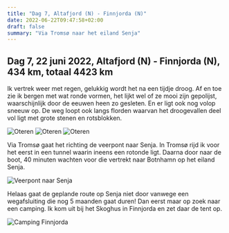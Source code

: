 ```yaml
---
title: "Dag 7, Altafjord (N) - Finnjorda (N)"
date: 2022-06-22T09:47:58+02:00
draft: false
summary: "Via Tromsø naar het eiland Senja"
---
```

## Dag 7, 22 juni 2022, Altafjord (N) - Finnjorda (N), 434 km, totaal 4423 km
Ik vertrek weer met regen, gelukkig wordt het na een tijdje droog. Af en toe zie ik bergen met wat ronde
vormen, het lijkt wel of ze mooi zijn gepolijst, waarschijnlijk door de eeuwen heen zo gesleten. En er ligt
ook nog volop sneeuw op. De weg loopt ook langs florden waarvan het droogevallen deel vol ligt met
grote stenen en rotsblokken.

![Oteren](/images/noordkaap2022-06-22-01-r.jpg "Oteren")
![Oteren](/images/noordkaap2022-06-22-02-r.jpg "Oteren")
![Oteren](/images/noordkaap2022-06-22-03-r.jpg "Oteren")

Via Tromsø gaat het richting de veerpont naar Senja. In Tromsø rijd ik voor
het eerst in een tunnel waarin ineens een rotonde ligt. Daarna door naar de boot, 40 minuten wachten
voor die vertrekt naar Botnhamn op het eiland Senja.

![Veerpont naar Senja](/images/noordkaap2022-06-22-04-ferry-r.jpg "Veerpont naar Senja")

Helaas gaat de geplande route op Senja niet door vanwege
een wegafsluiting die nog 5 maanden gaat duren! Dan eerst maar op zoek naar een camping. Ik kom
uit bij het Skoghus in Finnjorda en zet daar de tent op.

![Camping Finnjorda](/images/noordkaap2022-06-22-05-skogshus-r.jpg "Camping Finnjorda")
